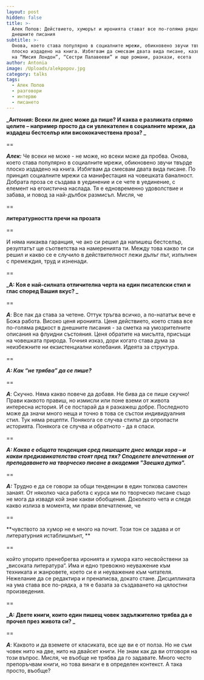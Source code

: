 ```yaml
---
layout: post
hidden: false
title: >-
  Алек Попов: Действието, хуморът и иронията стават все по-голяма рядкост в
  днешните писания
subtitle: >-
  Онова, което става популярно в социалните мрежи, обикновено звучи твърде
  плоско издадено на книга. Избягвам да смесвам двата вида писане, казва авторът
  на “Мисия Лондон”, “Сестри Палавееви” и още романи, разкази, есета
author: Antonia
image: /Uploads/alekpopov.jpg
category: talks
tags:
  - Алек Попов
  - разговори
  - интервю
  - писането
---
```

**_Антония: Всеки ли днес може да пише? И каква е разликата спрямо целите – например просто да си увлекателен в социалните мрежи, да издадеш бестселър или висококачествена проза?  _**

\==

**_Алек:_** Че всеки не може - не може, но всеки може да пробва. Онова, което става популярно в социалните мрежи, обикновено звучи твърде плоско издадено на книга. Избягвам да смесвам двата вида писане. По принцип социалните мрежи са манифестация на човешката баналност. Добрата проза се създава в уединение и се чете в уединение, с елемент на егоистична наслада. Тя е едновременно удоволствие и забава, и повод за най-дълбок размисъл. Мисля, че 

\==

**литературността пречи на прозата**

\==

И няма никаква гаранция, че ако си решил да напишеш бестселър, резултатът ще съответства на намеренията ти. Между това какво ти си решил и какво се е случило в действителност лежи дълъг път, изпълнен с премеждия, труд и изненади.

\==

**_А: Коя е най-силната отличителна черта на един писателски стил и глас според Вашия вкус? _**

\==

**_А_**: Все пак да става за четене. Оттук тръгва всичко, а по-нататък вече е Божа работа. Високо ценя иронията. Ценя действието, което става все по-голяма рядкост в днешните писания - за сметка на умозрителните описания на флуидни състояния. Ценя обратите на мисълта, присъщи на човешката природа. Точния изказ, дори когато става дума за неизбежните ни екзистенциални колебания. Идеята за структура.

\==

_**А: Как “не трябва” да се пише?**_

\==

_**А**_: Скучно. Няма какво повече да добавя. Не бива да се пише скучно! Прави каквото правиш, но измисли или поне вземи от живота интересна история. И се постарай да я разкажеш добре. Последното може да значи много неща и точно в това се състои индивидуалния стил. Тук няма рецепти. Понякога се случва стилът да опропасти историята. Понякога се случва и обратното - да я спаси. 

\==

**_А: Каква е общата тенденция сред пишещите днес млади хора – и какви предизвикателства стоят пред тях? Споделете впечатления от преподаването на творческо писане в академия "Заешка дупка"._**

\==

**_А:_** Трудно е да се говори за общи тенденции в един толкова самотен занаят. От няколко часа работа с курса ми по творческо писане също не мога да извадя кой знае какви обобщения. Доколкото чета и следя какво излиза в момента, ми прави впечатление, че 

\==

**чувството за хумор не е много на почит. Този тон се задава и от литературния истаблишмънт, **

\==

който упорито пренебрегва иронията и хумора като несвойствени за „високата литература“. Има и едно тревожно неуважение към техниката и жанровете, което си е и неуважение към читателя. Нежелание да се редактира и пренаписва, докато стане. Дисциплината на ума става все по-рядка, а тя е базата за създаването на цялостни произведения. 

\==

**_А: Двете книги, които един пишещ човек задължително трябва да е прочел през живота си? _**

\==

**_А_**: Каквото и да вземете от класиката, все ще ви е от полза. Но не съм човек нито на две, нито на двайсет книги. Не знам как да ви отговоря на този въпрос. Мисля, че въобще не трябва да го задавате. Много често препоръчвам книги, но това винаги е в определен контекст. А така просто, въобще?
